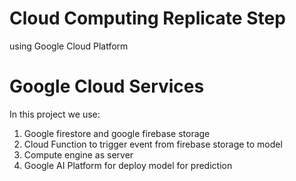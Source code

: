 # Cloud Computing Replicate Step
using Google Cloud Platform

# Google Cloud Services
In this project we use:
1. Google firestore and google firebase storage
2. Cloud Function to trigger event from firebase storage to model
3. Compute engine as server
4. Google AI Platform for deploy model for prediction
